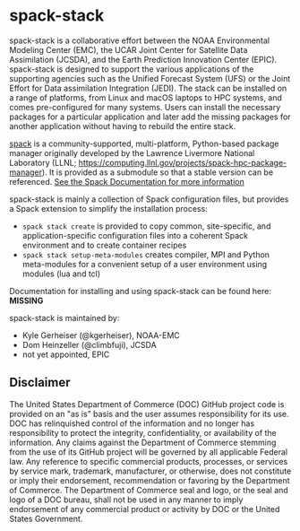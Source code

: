 # spack-stack

spack-stack is a collaborative effort between the NOAA Environmental Modeling Center (EMC), the UCAR Joint Center for Satellite Data Assimilation (JCSDA), and the Earth Prediction Innovation Center (EPIC). spack-stack is designed to support the various applications of the supporting agencies such as the Unified Forecast System (UFS) or the Joint Effort for Data assimilation Integration (JEDI). The stack can be installed on a range of platforms, from Linux and macOS laptops to HPC systems, and comes pre-configured for many systems. Users can install the necessary packages for a particular application and later add the missing packages for another application without having to rebuild the entire stack.

[spack](https://github.com/spack/spack) is a community-supported, multi-platform, Python-based package manager originally developed by the Lawrence Livermore National Laboratory (LLNL; https://computing.llnl.gov/projects/spack-hpc-package-manager). It is provided as a submodule so that a stable version can be referenced. [See the Spack Documentation for more information](https://spack.readthedocs.io/en/latest/)

spack-stack is mainly a collection of Spack configuration files, but provides a Spack extension to simplify the installation process:
- `spack stack create` is provided to copy common, site-specific, and application-specific configuration files into a coherent Spack environment and to create container recipes
- `spack stack setup-meta-modules` creates compiler, MPI and Python meta-modules for a convenient setup of a user environment using modules (lua and tcl)

Documentation for installing and using spack-stack can be found here: **MISSING**

spack-stack is maintained by:
- Kyle Gerheiser (@kgerheiser), NOAA-EMC
- Dom Heinzeller (@climbfuji), JCSDA
- not yet appointed, EPIC

## Disclaimer

The United States Department of Commerce (DOC) GitHub project code is
provided on an "as is" basis and the user assumes responsibility for
its use. DOC has relinquished control of the information and no longer
has responsibility to protect the integrity, confidentiality, or
availability of the information. Any claims against the Department of
Commerce stemming from the use of its GitHub project will be governed
by all applicable Federal law. Any reference to specific commercial
products, processes, or services by service mark, trademark,
manufacturer, or otherwise, does not constitute or imply their
endorsement, recommendation or favoring by the Department of
Commerce. The Department of Commerce seal and logo, or the seal and
logo of a DOC bureau, shall not be used in any manner to imply
endorsement of any commercial product or activity by DOC or the United
States Government.
